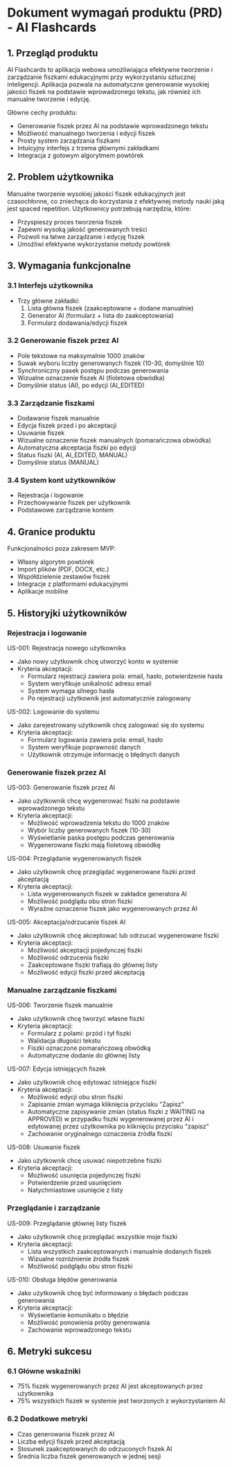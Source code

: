 # Dokument wymagań produktu (PRD) - AI Flashcards

## 1. Przegląd produktu

AI Flashcards to aplikacja webowa umożliwiająca efektywne tworzenie i zarządzanie fiszkami edukacyjnymi przy wykorzystaniu sztucznej inteligencji. Aplikacja pozwala na automatyczne generowanie wysokiej jakości fiszek na podstawie wprowadzonego tekstu, jak również ich manualne tworzenie i edycję.

Główne cechy produktu:
- Generowanie fiszek przez AI na podstawie wprowadzonego tekstu
- Możliwość manualnego tworzenia i edycji fiszek
- Prosty system zarządzania fiszkami
- Intuicyjny interfejs z trzema głównymi zakładkami
- Integracja z gotowym algorytmem powtórek

## 2. Problem użytkownika

Manualne tworzenie wysokiej jakości fiszek edukacyjnych jest czasochłonne, co zniechęca do korzystania z efektywnej metody nauki jaką jest spaced repetition. Użytkownicy potrzebują narzędzia, które:
- Przyspieszy proces tworzenia fiszek
- Zapewni wysoką jakość generowanych treści
- Pozwoli na łatwe zarządzanie i edycję fiszek
- Umożliwi efektywne wykorzystanie metody powtórek

## 3. Wymagania funkcjonalne

### 3.1 Interfejs użytkownika
- Trzy główne zakładki:
  1. Lista główna fiszek (zaakceptowane + dodane manualnie)
  2. Generator AI (formularz + lista do zaakceptowania)
  3. Formularz dodawania/edycji fiszek

### 3.2 Generowanie fiszek przez AI
- Pole tekstowe na maksymalnie 1000 znaków
- Suwak wyboru liczby generowanych fiszek (10-30, domyślnie 10)
- Synchroniczny pasek postępu podczas generowania
- Wizualne oznaczenie fiszek AI (fioletowa obwódka)
- Domyślnie status (AI), po edycji (AI_EDITED)

### 3.3 Zarządzanie fiszkami
- Dodawanie fiszek manualnie
- Edycja fiszek przed i po akceptacji
- Usuwanie fiszek
- Wizualne oznaczenie fiszek manualnych (pomarańczowa obwódka)
- Automatyczna akceptacja fiszki po edycji
- Status fiszki (AI, AI_EDITED, MANUAL)
- Domyślnie status (MANUAL)

### 3.4 System kont użytkowników
- Rejestracja i logowanie
- Przechowywanie fiszek per użytkownik
- Podstawowe zarządzanie kontem

## 4. Granice produktu

Funkcjonalności poza zakresem MVP:
- Własny algorytm powtórek
- Import plików (PDF, DOCX, etc.)
- Współdzielenie zestawów fiszek
- Integracje z platformami edukacyjnymi
- Aplikacje mobilne

## 5. Historyjki użytkowników

### Rejestracja i logowanie

US-001: Rejestracja nowego użytkownika
- Jako nowy użytkownik chcę utworzyć konto w systemie
- Kryteria akceptacji:
  - Formularz rejestracji zawiera pola: email, hasło, potwierdzenie hasła
  - System weryfikuje unikalność adresu email
  - System wymaga silnego hasła
  - Po rejestracji użytkownik jest automatycznie zalogowany

US-002: Logowanie do systemu
- Jako zarejestrowany użytkownik chcę zalogować się do systemu
- Kryteria akceptacji:
  - Formularz logowania zawiera pola: email, hasło
  - System weryfikuje poprawność danych
  - Użytkownik otrzymuje informację o błędnych danych

### Generowanie fiszek przez AI

US-003: Generowanie fiszek przez AI
- Jako użytkownik chcę wygenerować fiszki na podstawie wprowadzonego tekstu
- Kryteria akceptacji:
  - Możliwość wprowadzenia tekstu do 1000 znaków
  - Wybór liczby generowanych fiszek (10-30)
  - Wyświetlanie paska postępu podczas generowania
  - Wygenerowane fiszki mają fioletową obwódkę

US-004: Przeglądanie wygenerowanych fiszek
- Jako użytkownik chcę przeglądać wygenerowane fiszki przed akceptacją
- Kryteria akceptacji:
  - Lista wygenerowanych fiszek w zakładce generatora AI
  - Możliwość podglądu obu stron fiszki
  - Wyraźne oznaczenie fiszek jako wygenerowanych przez AI

US-005: Akceptacja/odrzucanie fiszek AI
- Jako użytkownik chcę akceptować lub odrzucać wygenerowane fiszki
- Kryteria akceptacji:
  - Możliwość akceptacji pojedynczej fiszki
  - Możliwość odrzucenia fiszki
  - Zaakceptowane fiszki trafiają do głównej listy
  - Możliwość edycji fiszki przed akceptacją

### Manualne zarządzanie fiszkami

US-006: Tworzenie fiszek manualnie
- Jako użytkownik chcę tworzyć własne fiszki
- Kryteria akceptacji:
  - Formularz z polami: przód i tył fiszki
  - Walidacja długości tekstu
  - Fiszki oznaczone pomarańczową obwódką
  - Automatyczne dodanie do głównej listy

US-007: Edycja istniejących fiszek
- Jako użytkownik chcę edytować istniejące fiszki
- Kryteria akceptacji:
  - Możliwość edycji obu stron fiszki
  - Zapisanie zmian wymaga kliknięcia przycisku "Zapisz"
  - Automatyczne zapisywanie zmian (status fiszki z WAITING na APPROVED) w przypadku fiszki wygenerowanej przez AI i edytowanej przez użytkownika po kliknięciu przycisku "zapisz"
  - Zachowanie oryginalnego oznaczenia źródła fiszki

US-008: Usuwanie fiszek
- Jako użytkownik chcę usuwać niepotrzebne fiszki
- Kryteria akceptacji:
  - Możliwość usunięcia pojedynczej fiszki
  - Potwierdzenie przed usunięciem
  - Natychmiastowe usunięcie z listy

### Przeglądanie i zarządzanie

US-009: Przeglądanie głównej listy fiszek
- Jako użytkownik chcę przeglądać wszystkie moje fiszki
- Kryteria akceptacji:
  - Lista wszystkich zaakceptowanych i manualnie dodanych fiszek
  - Wizualne rozróżnienie źródła fiszek
  - Możliwość podglądu obu stron fiszki

US-010: Obsługa błędów generowania
- Jako użytkownik chcę być informowany o błędach podczas generowania
- Kryteria akceptacji:
  - Wyświetlanie komunikatu o błędzie
  - Możliwość ponowienia próby generowania
  - Zachowanie wprowadzonego tekstu

## 6. Metryki sukcesu

### 6.1 Główne wskaźniki
- 75% fiszek wygenerowanych przez AI jest akceptowanych przez użytkownika
- 75% wszystkich fiszek w systemie jest tworzonych z wykorzystaniem AI

### 6.2 Dodatkowe metryki
- Czas generowania fiszek przez AI
- Liczba edycji fiszek przed akceptacją
- Stosunek zaakceptowanych do odrzuconych fiszek AI
- Średnia liczba fiszek generowanych w jednej sesji 